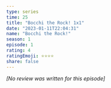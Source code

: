 ```yaml
---
type: series
time: 25
title: "Bocchi the Rock! 1x1"
date: "2023-01-11T22:04:31"
name: "Bocchi the Rock!"
season: 1
episode: 1
rating: 4
ratingEmoji: ⭐️⭐️⭐️⭐️
share: false
---
```


_[No review was written for this episode]_
